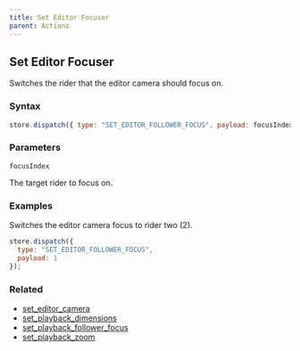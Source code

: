 ```yaml
---
title: Set Editor Focuser
parent: Actions
---
```


## Set Editor Focuser

Switches the rider that the editor camera should focus on.

### Syntax

```js
store.dispatch({ type: "SET_EDITOR_FOLLOWER_FOCUS", payload: focusIndex });
```

### Parameters

`focusIndex`

The target rider to focus on.

### Examples

Switches the editor camera focus to rider two (2).

```js
store.dispatch({
  type: "SET_EDITOR_FOLLOWER_FOCUS",
  payload: 1
});
```

### Related

- [set_editor_camera](./set_editor_camera.md)
- [set_playback_dimensions](./set_playback_dimensions.md)
- [set_playback_follower_focus](./set_playback_follower_focus.md)
- [set_playback_zoom](./set_playback_zoom.md)
